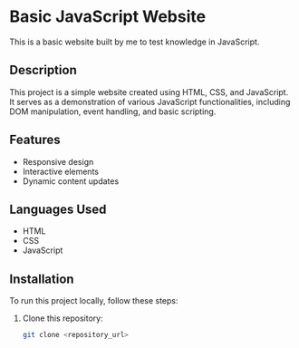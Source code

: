 # Basic JavaScript Website

This is a basic website built by me to test knowledge in JavaScript.

## Description

This project is a simple website created using HTML, CSS, and JavaScript. It serves as a demonstration of various JavaScript functionalities, including DOM manipulation, event handling, and basic scripting.

## Features

- Responsive design
- Interactive elements
- Dynamic content updates

## Languages Used

- HTML
- CSS
- JavaScript

## Installation

To run this project locally, follow these steps:

1. Clone this repository:
   ```bash
   git clone <repository_url>
